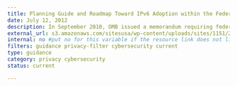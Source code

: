 ```yaml
---
title: Planning Guide and Roadmap Toward IPv6 Adoption within the Federal Government (2012)
date: July 12, 2012
description: In September 2010, OMB issued a memorandum requiring federal agencies to operationally deploy native Internet Protocol Version 6 (IPv6) for public Internet servers and internal applications that communicate with public servers.
external_url: s3.amazonaws.com/sitesusa/wp-content/uploads/sites/1151/2016/10/2012_IPv6_Roadmap_FINAL_20120712.pdf
internal: no #put no for this variable if the resource link does not live on CIO.gov
filters: guidance privacy-filter cybersecurity current
type: guidance
category: privacy cybersecurity
status: current

---
```

